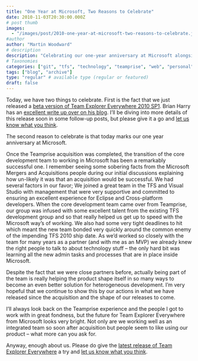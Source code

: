 ```yaml
---
title: "One Year at Microsoft, Two Reasons to Celebrate"
date: 2010-11-03T20:30:00.000Z
# post thumb
images:
  - "/images/post/2010-one-year-at-microsoft-two-reasons-to-celebrate.jpg"
#author
author: "Martin Woodward"
# description
description: "Celebrating our one-year anniversary at Microsoft alongside the beta launch of Team Explorer Everywhere 2010 SP1 marks a significant milestone."
# Taxonomies
categories: ["git", "tfs", "technology", "teamprise", "web", "personal"]
tags: ["blog", "archive"]
type: "regular" # available type (regular or featured)
draft: false
---
```

Today, we have two things to celebrate.  First is the fact that we just released a [beta version of Team Explorer Everywhere 2010 SP1](http://blogs.msdn.com/b/bharry/archive/2010/11/03/team-explorer-everywhere-2010-sp1-beta-is-available-for-download.aspx).  Brian Harry has an [excellent write up over on his blog](http://blogs.msdn.com/b/bharry/archive/2010/11/03/team-explorer-everywhere-2010-sp1-beta-is-available-for-download.aspx).  I’ll be diving into more details of this release soon in some follow-up posts, but please give it a go and [let us know what you think](http://social.msdn.microsoft.com/Forums/en/tee/thread/).  

The second reason to celebrate is that today marks our one year anniversary at Microsoft.  

Once the Teamprise acquisition was completed, the transition of the core development team to working in Microsoft has been a remarkably successful one.  I remember seeing some sobering facts from the Microsoft Mergers and Acquisitions people during our initial discussions explaining how un-likely it was that an acquisition would be successful.  We had several factors in our favor;  We joined a great team in the TFS and Visual Studio with management that were very supportive and committed to ensuring an excellent experience for Eclipse and Cross-platform developers.  When the core development team came over from Teamprise, our group was infused with some excellent talent from the existing TFS development group and so that really helped us get up to speed with the Microsoft way’s of working.  We also had some very tight deadlines to hit which meant the new team bonded very quickly around the common enemy of the impending TFS 2010 ship date. As we’d worked so closely with the team for many years as a partner (and with me as an MVP) we already knew the right people to talk to about technology stuff – the only hard bit was learning all the new admin tasks and processes that are in place inside Microsoft.  

Despite the fact that we were close partners before, actually being part of the team is really helping the product shape itself in so many ways to become an even better solution for heterogeneous development.  I’m very hopeful that we continue to show this by our actions in what we have released since the acquisition and the shape of our releases to come.   

I’ll always look back on the Teamprise experience and the people I got to work with in great fondness, but the future for Team Explorer Everywhere from Microsoft looks very bright.  Not only are we working well as an integrated team so soon after acquisition but people seem to like using our product – what more can you ask for.  

Anyway, enough about us.  Please do give the [latest release of Team Explorer Everywhere](http://blogs.msdn.com/b/bharry/archive/2010/11/03/team-explorer-everywhere-2010-sp1-beta-is-available-for-download.aspx) a try and [let us know what you think](http://social.msdn.microsoft.com/Forums/en/tee/thread/).